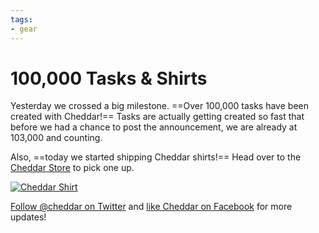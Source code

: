 ```yaml
---
tags:
- gear
---
```


# 100,000 Tasks & Shirts

Yesterday we crossed a big milestone. ==Over 100,000 tasks have been created with Cheddar!== Tasks are actually getting created so fast that before we had a chance to post the announcement, we are already at 103,000 and counting.

Also, ==today we started shipping Cheddar shirts!== Head over to the [Cheddar Store](https://cheddarapp.com/store) to pick one up.

[![Cheddar Shirt](shirt.jpg)](https://cheddarapp.com/shirt)

[Follow @cheddar on Twitter](https://twitter.com/cheddar) and [like Cheddar on Facebook](https://facebook.com/cheddarapp) for more updates!
